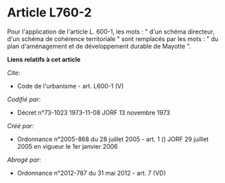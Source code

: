 # Article L760-2

Pour l'application de l'article L. 600-1, les mots : " d'un schéma directeur, d'un schéma de cohérence territoriale " sont
remplacés par les mots : " du plan d'aménagement et de développement durable de Mayotte ".

**Liens relatifs à cet article**

_Cite_:

  - Code de l'urbanisme - art. L600-1 (V)

_Codifié par_:

  - Décret n°73-1023 1973-11-08 JORF 13 novembre 1973

_Créé par_:

  - Ordonnance n°2005-868 du 28 juillet 2005 - art. 1 () JORF 29 juillet 2005 en vigueur le 1er janvier 2006

_Abrogé par_:

  - Ordonnance n°2012-787 du 31 mai 2012 - art. 7 (VD)
